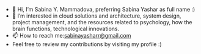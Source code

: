 - 👋 Hi, I’m Sabina Y. Mammadova, preferring Sabina Yashar as full name :)
- 👀 I’m interested in cloud solutions and architecture, system design, project management, and the resources related to psychology, how the brain functions, technological innovations. 
- 📫 How to reach me:sabinayasharr@gmail.com
- Feel free to review my contributions by visiting my profile :)

<!---
sabinayashar/sabinayashar is a ✨ special ✨ repository because its `README.md` (this file) appears on your GitHub profile.
You can click the Preview link to take a look at your changes.
--->
